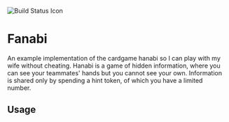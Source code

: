 ![Build Status Icon](https://travis-ci.org/jacobangel/fanabi.svg?branch=master)

# Fanabi

An example implementation of the cardgame hanabi so I can play with my wife without cheating. Hanabi is a game of hidden information, where you can see your teammates' hands but you cannot see your own. Information is shared only by spending a hint token, of which you have a limited number.

## Usage
